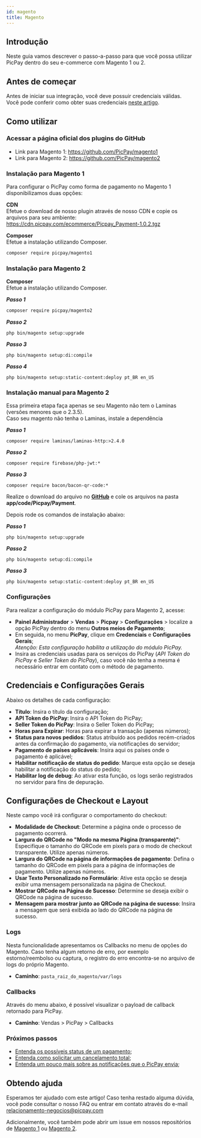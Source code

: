 ```yaml
---
id: magento
title: Magento
---
```


## Introdução

Neste guia vamos descrever o passo-a-passo para que você possa utilizar PicPay dentro do seu e-commerce com Magento 1 ou 2.

## Antes de começar

Antes de iniciar sua integração, você deve possuir credenciais válidas. Você pode conferir como obter suas credenciais [neste artigo](/checkout/intro/getting-started#antes-de-começar).

## Como utilizar

### Acessar a página oficial dos plugins do GitHub

- Link para Magento 1: https://github.com/PicPay/magento1
- Link para Magento 2: https://github.com/PicPay/magento2

### Instalação para Magento 1

Para configurar o PicPay como forma de pagamento no Magento 1 disponibilizamos duas opções:

**CDN**  
Efetue o download de nosso plugin através de nosso CDN e copie os arquivos para seu ambiente: https://cdn.picpay.com/ecommerce/Picpay_Payment-1.0.2.tgz

**Composer**  
Efetue a instalação utilizando Composer.

```bash
composer require picpay/magento1
``` 

### Instalação para Magento 2

**Composer**  
Efetue a instalação utilizando Composer.

***Passo 1***
```bash
composer require picpay/magento2
``` 
***Passo 2***
``` 
php bin/magento setup:upgrade
``` 
***Passo 3***
``` 
php bin/magento setup:di:compile
```
***Passo 4***
``` 
php bin/magento setup:static-content:deploy pt_BR en_US
``` 

### Instalação manual para Magento 2 
Essa primeira etapa faça apenas se seu Magento não tem o Laminas (versões menores que o 2.3.5).<br/>
Caso seu magento não tenha o Laminas, instale a dependência

***Passo 1***
```
composer require laminas/laminas-http:>2.4.0
```
***Passo 2***
```
composer require firebase/php-jwt:*
``` 
***Passo 3***
```
composer require bacon/bacon-qr-code:*
```

Realize o download do arquivo no **[GitHub](https://github.com/picpay/magento2)** e cole os arquivos na pasta 
**app/code/Picpay/Payment**.

Depois rode os comandos de instalação abaixo:

***Passo 1***
``` 
php bin/magento setup:upgrade
``` 
***Passo 2***
``` 
php bin/magento setup:di:compile
```
***Passo 3***
``` 
php bin/magento setup:static-content:deploy pt_BR en_US
```

### Configurações

Para realizar a configuração do módulo PicPay para Magento 2, acesse:
- **Painel Administrador** > **Vendas** > **Picpay** > **Configurações** > localize a opção PicPay dentro do menu **Outros meios de Pagamento**;
- Em seguida, no menu **PicPay**, clique em **Credenciais** e **Configurações Gerais**;
<br/>_Atenção: Esta configuração habilita a utilização do módulo PicPay._
- Insira as credenciais usadas para os serviços do PicPay (_API Token do PicPay_ e _Seller Token do PicPay_), caso você não tenha a mesma é necessário entrar em contato com o método de pagamento.

## Credenciais e Configurações Gerais

Abaixo os detalhes de cada configuração:
- **Título**: Insira o título da configuração;
- **API Token do PicPay**: Insira o API Token do PicPay;
- **Seller Token do PicPay**: Insira o Seller Token do PicPay;
- **Horas para Expirar**: Horas para expirar a transação (apenas números);
- **Status para novos pedidos**: Status atribuído aos pedidos recém-criados antes da confirmação do pagamento, via notificações do servidor;
- **Pagamento de países aplicáveis**: Insira aqui os países onde o pagamento é aplicável;
- **Habilitar notificação de status do pedido**: Marque esta opção se deseja habilitar a notificação do status do pedido;
- **Habilitar log de debug**: Ao ativar esta função, os logs serão registrados no servidor para fins de depuração.

## Configurações de Checkout e Layout
Neste campo você irá configurar o comportamento do checkout:
- **Modalidade de Checkout**: Determine a página onde o processo de pagamento ocorrerá.
- **Largura do QRCode no "Modo na mesma Página (transparente)"**: Especifique o tamanho do QRCode em pixels para o modo de checkout transparente. Utilize apenas números.
- **Largura do QRCode na página de informações de pagamento**: Defina o tamanho do QRCode em pixels para a página de informações de pagamento. Utilize apenas números.
- **Usar Texto Personalizado no Formulário**: Ative esta opção se deseja exibir uma mensagem personalizada na página de Checkout.
- **Mostrar QRCode na Página de Sucesso**: Determine se deseja exibir o QRCode na página de sucesso.
- **Mensagem para mostrar junto ao QRCode na página de sucesso**: Insira a mensagem que será exibida ao lado do QRCode na página de sucesso.

### Logs

Nesta funcionalidade apresentamos os Callbacks no menu de opções do Magento.
Caso tenha algum retorno de erro, por exemplo estorno/reembolso ou captura, o registro do erro encontra-se no arquivo de logs do próprio Magento.
- **Caminho**: ```pasta_raiz_do_magento/var/logs```

### Callbacks

Através do menu abaixo, é possível visualizar o payload de callback retornado para PicPay.
- **Caminho**: Vendas > PicPay > Callbacks

### Próximos passos

- [Entenda os possíveis status de um pagamento](/checkout/guides/order-status);
- [Entenda como solicitar um cancelamento total](/checkout/guides/cancel-order);
- [Entenda um pouco mais sobre as notificações que o PicPay envia](/checkout/guides/notifications);

## Obtendo ajuda

Esperamos ter ajudado com este artigo! Caso tenha restado alguma dúvida, você pode consultar o nosso FAQ ou entrar em contato através do e-mail relacionamento-negocios@picpay.com

Adicionalmente, você também pode abrir um issue em nossos repositórios de [Magento 1](https://github.com/PicPay/magento1/issues) ou [Magento 2](https://github.com/PicPay/magento2/issues).

